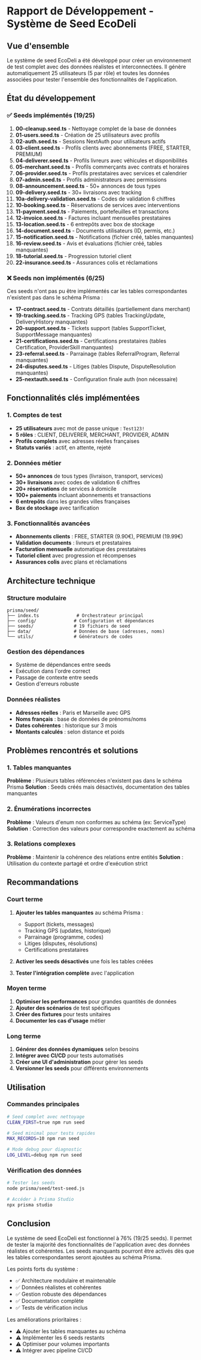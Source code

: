 # Rapport de Développement - Système de Seed EcoDeli

## Vue d'ensemble

Le système de seed EcoDeli a été développé pour créer un environnement de test complet avec des données réalistes et interconnectées. Il génère automatiquement 25 utilisateurs (5 par rôle) et toutes les données associées pour tester l'ensemble des fonctionnalités de l'application.

## État du développement

### ✅ Seeds implémentés (19/25)

1. **00-cleanup.seed.ts** - Nettoyage complet de la base de données
2. **01-users.seed.ts** - Création de 25 utilisateurs avec profils
3. **02-auth.seed.ts** - Sessions NextAuth pour utilisateurs actifs
4. **03-client.seed.ts** - Profils clients avec abonnements (FREE, STARTER, PREMIUM)
5. **04-deliverer.seed.ts** - Profils livreurs avec véhicules et disponibilités
6. **05-merchant.seed.ts** - Profils commerçants avec contrats et horaires
7. **06-provider.seed.ts** - Profils prestataires avec services et calendrier
8. **07-admin.seed.ts** - Profils administrateurs avec permissions
9. **08-announcement.seed.ts** - 50+ annonces de tous types
10. **09-delivery.seed.ts** - 30+ livraisons avec tracking
11. **10a-delivery-validation.seed.ts** - Codes de validation 6 chiffres
12. **10-booking.seed.ts** - Réservations de services avec interventions
13. **11-payment.seed.ts** - Paiements, portefeuilles et transactions
14. **12-invoice.seed.ts** - Factures incluant mensuelles prestataires
15. **13-location.seed.ts** - 6 entrepôts avec box de stockage
16. **14-document.seed.ts** - Documents utilisateurs (ID, permis, etc.)
17. **15-notification.seed.ts** - Notifications (fichier créé, tables manquantes)
18. **16-review.seed.ts** - Avis et évaluations (fichier créé, tables manquantes)
19. **18-tutorial.seed.ts** - Progression tutoriel client
20. **22-insurance.seed.ts** - Assurances colis et réclamations

### ❌ Seeds non implémentés (6/25)

Ces seeds n'ont pas pu être implémentés car les tables correspondantes n'existent pas dans le schéma Prisma :

- **17-contract.seed.ts** - Contrats détaillés (partiellement dans merchant)
- **19-tracking.seed.ts** - Tracking GPS (tables TrackingUpdate, DeliveryHistory manquantes)
- **20-support.seed.ts** - Tickets support (tables SupportTicket, SupportMessage manquantes)
- **21-certifications.seed.ts** - Certifications prestataires (tables Certification, ProviderSkill manquantes)
- **23-referral.seed.ts** - Parrainage (tables ReferralProgram, Referral manquantes)
- **24-disputes.seed.ts** - Litiges (tables Dispute, DisputeResolution manquantes)
- **25-nextauth.seed.ts** - Configuration finale auth (non nécessaire)

## Fonctionnalités clés implémentées

### 1. Comptes de test
- **25 utilisateurs** avec mot de passe unique : `Test123!`
- **5 rôles** : CLIENT, DELIVERER, MERCHANT, PROVIDER, ADMIN
- **Profils complets** avec adresses réelles françaises
- **Statuts variés** : actif, en attente, rejeté

### 2. Données métier
- **50+ annonces** de tous types (livraison, transport, services)
- **30+ livraisons** avec codes de validation 6 chiffres
- **20+ réservations** de services à domicile
- **100+ paiements** incluant abonnements et transactions
- **6 entrepôts** dans les grandes villes françaises
- **Box de stockage** avec tarification

### 3. Fonctionnalités avancées
- **Abonnements clients** : FREE, STARTER (9.90€), PREMIUM (19.99€)
- **Validation documents** : livreurs et prestataires
- **Facturation mensuelle** automatique des prestataires
- **Tutoriel client** avec progression et récompenses
- **Assurances colis** avec plans et réclamations

## Architecture technique

### Structure modulaire
```
prisma/seed/
├── index.ts              # Orchestrateur principal
├── config/              # Configuration et dépendances
├── seeds/               # 19 fichiers de seed
├── data/                # Données de base (adresses, noms)
└── utils/               # Générateurs de codes
```

### Gestion des dépendances
- Système de dépendances entre seeds
- Exécution dans l'ordre correct
- Passage de contexte entre seeds
- Gestion d'erreurs robuste

### Données réalistes
- **Adresses réelles** : Paris et Marseille avec GPS
- **Noms français** : base de données de prénoms/noms
- **Dates cohérentes** : historique sur 3 mois
- **Montants calculés** : selon distance et poids

## Problèmes rencontrés et solutions

### 1. Tables manquantes
**Problème** : Plusieurs tables référencées n'existent pas dans le schéma Prisma
**Solution** : Seeds créés mais désactivés, documentation des tables manquantes

### 2. Énumérations incorrectes
**Problème** : Valeurs d'enum non conformes au schéma (ex: ServiceType)
**Solution** : Correction des valeurs pour correspondre exactement au schéma

### 3. Relations complexes
**Problème** : Maintenir la cohérence des relations entre entités
**Solution** : Utilisation du contexte partagé et ordre d'exécution strict

## Recommandations

### Court terme
1. **Ajouter les tables manquantes** au schéma Prisma :
   - Support (tickets, messages)
   - Tracking GPS (updates, historique)
   - Parrainage (programme, codes)
   - Litiges (disputes, résolutions)
   - Certifications prestataires

2. **Activer les seeds désactivés** une fois les tables créées

3. **Tester l'intégration complète** avec l'application

### Moyen terme
1. **Optimiser les performances** pour grandes quantités de données
2. **Ajouter des scénarios** de test spécifiques
3. **Créer des fixtures** pour tests unitaires
4. **Documenter les cas d'usage** métier

### Long terme
1. **Générer des données dynamiques** selon besoins
2. **Intégrer avec CI/CD** pour tests automatisés
3. **Créer une UI d'administration** pour gérer les seeds
4. **Versionner les seeds** pour différents environnements

## Utilisation

### Commandes principales
```bash
# Seed complet avec nettoyage
CLEAN_FIRST=true npm run seed

# Seed minimal pour tests rapides
MAX_RECORDS=10 npm run seed

# Mode debug pour diagnostic
LOG_LEVEL=debug npm run seed
```

### Vérification des données
```bash
# Tester les seeds
node prisma/seed/test-seed.js

# Accéder à Prisma Studio
npx prisma studio
```

## Conclusion

Le système de seed EcoDeli est fonctionnel à 76% (19/25 seeds). Il permet de tester la majorité des fonctionnalités de l'application avec des données réalistes et cohérentes. Les seeds manquants pourront être activés dès que les tables correspondantes seront ajoutées au schéma Prisma.

Les points forts du système :
- ✅ Architecture modulaire et maintenable
- ✅ Données réalistes et cohérentes
- ✅ Gestion robuste des dépendances
- ✅ Documentation complète
- ✅ Tests de vérification inclus

Les améliorations prioritaires :
- ⚠️ Ajouter les tables manquantes au schéma
- ⚠️ Implémenter les 6 seeds restants
- ⚠️ Optimiser pour volumes importants
- ⚠️ Intégrer avec pipeline CI/CD 